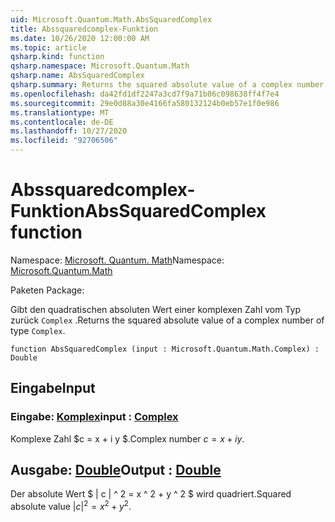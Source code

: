 ```yaml
---
uid: Microsoft.Quantum.Math.AbsSquaredComplex
title: Abssquaredcomplex-Funktion
ms.date: 10/26/2020 12:00:00 AM
ms.topic: article
qsharp.kind: function
qsharp.namespace: Microsoft.Quantum.Math
qsharp.name: AbsSquaredComplex
qsharp.summary: Returns the squared absolute value of a complex number of type `Complex`.
ms.openlocfilehash: da42fd1df2247a3cd7f9a71b06c098638ff4f7e4
ms.sourcegitcommit: 29e0d88a30e4166fa580132124b0eb57e1f0e986
ms.translationtype: MT
ms.contentlocale: de-DE
ms.lasthandoff: 10/27/2020
ms.locfileid: "92706506"
---
```

# <a name="abssquaredcomplex-function"></a><span data-ttu-id="b4d46-102">Abssquaredcomplex-Funktion</span><span class="sxs-lookup"><span data-stu-id="b4d46-102">AbsSquaredComplex function</span></span>

<span data-ttu-id="b4d46-103">Namespace: [Microsoft. Quantum. Math](xref:Microsoft.Quantum.Math)</span><span class="sxs-lookup"><span data-stu-id="b4d46-103">Namespace: [Microsoft.Quantum.Math](xref:Microsoft.Quantum.Math)</span></span>

<span data-ttu-id="b4d46-104">Paketen [](https://nuget.org/packages/)</span><span class="sxs-lookup"><span data-stu-id="b4d46-104">Package: [](https://nuget.org/packages/)</span></span>


<span data-ttu-id="b4d46-105">Gibt den quadratischen absoluten Wert einer komplexen Zahl vom Typ zurück `Complex` .</span><span class="sxs-lookup"><span data-stu-id="b4d46-105">Returns the squared absolute value of a complex number of type `Complex`.</span></span>

```qsharp
function AbsSquaredComplex (input : Microsoft.Quantum.Math.Complex) : Double
```


## <a name="input"></a><span data-ttu-id="b4d46-106">Eingabe</span><span class="sxs-lookup"><span data-stu-id="b4d46-106">Input</span></span>

### <a name="input--complex"></a><span data-ttu-id="b4d46-107">Eingabe: [Komplex](xref:Microsoft.Quantum.Math.Complex)</span><span class="sxs-lookup"><span data-stu-id="b4d46-107">input : [Complex](xref:Microsoft.Quantum.Math.Complex)</span></span>

<span data-ttu-id="b4d46-108">Komplexe Zahl $c = x + i y $.</span><span class="sxs-lookup"><span data-stu-id="b4d46-108">Complex number $c = x + i y$.</span></span>



## <a name="output--double"></a><span data-ttu-id="b4d46-109">Ausgabe: [Double](xref:microsoft.quantum.lang-ref.double)</span><span class="sxs-lookup"><span data-stu-id="b4d46-109">Output : [Double](xref:microsoft.quantum.lang-ref.double)</span></span>

<span data-ttu-id="b4d46-110">Der absolute Wert $ | c | ^ 2 = x ^ 2 + y ^ 2 $ wird quadriert.</span><span class="sxs-lookup"><span data-stu-id="b4d46-110">Squared absolute value $|c|^2 = x^2 + y^2$.</span></span>